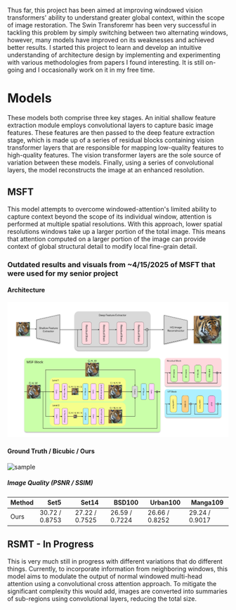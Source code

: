 
Thus far, this project has been aimed at improving windowed vision transformers' ability to understand greater global context, within the scope of image restoration. The Swin Transforemr has been very successful in tackling this problem by simply switching between two alternating windows, however, many models have improved on its weaknesses and achieved better results. I started this project to learn and develop an intuitive understanding of architecture design by implementing and experimenting with various methodologies from papers I found interesting. It is still on-going and I occasionally work on it in my free time. 

# Models

These models both comprise three key stages. An initial shallow feature extraction module employs convolutional layers to capture basic image features. These features are then passed to the deep feature extraction stage, which is made up of a series of residual blocks containing vision transformer layers that are responsible for mapping low-quality features to high-quality features. The vision transformer layers are the sole source of variation between these models. Finally, using a series of convolutional layers, the model reconstructs the image at an enhanced resolution. 

## MSFT 

This model attempts to overcome windowed-attention's limited ability to capture context beyond the scope of its individual window, attention is performed at multiple spatial resolutions. With this approach, lower spatial resolutions windows take up a larger portion of the total image. This means that attention computed on a larger portion of the image can provide context of global structural detail to modify local fine-grain detail. 

### Outdated results and visuals from ~4/15/2025 of MSFT that were used for my senior project

#### Architecture 
![arch](https://github.com/jackwoodleigh/VisionTransformer/blob/main/Attachments/Group%201.png)

#### Ground Truth / Bicubic / Ours
![sample](https://github.com/jackwoodleigh/VisionTransformer/blob/main/Attachments/comparisonzoom.png)

##### Image Quality (PSNR / SSIM)

| Method  | Set5           | Set14          | BSD100         | Urban100       | Manga109       |
|---------|----------------|----------------|----------------|----------------|----------------|
| Ours    | 30.72 / 0.8753 | 27.22 / 0.7525 | 26.59 / 0.7224 | 26.66 / 0.8252 | 29.24 / 0.9017 |


## RSMT - In Progress

This is very much still in progress with different variations that do different things. Currently, to incorporate information from neighboring windows, this model aims to modulate the output of normal windowed multi-head attention using a convolutional cross attention approach. To mitigate the significant complexity this would add, images are converted into summaries of sub-regions using convolutional layers, reducing the total size.

